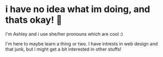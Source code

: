# i have no idea what im doing, and thats okay! 💖

I'm Ashley and i use she/her pronouns which are cool :)

I'm here to maybe learn a thing or two. I have intrests in web design and that junk, but i might get a bit interested in other stuffs!

<!---
QuirkyFennec/QuirkyFennec is a ✨ special ✨ repository because its `README.md` (this file) appears on your GitHub profile.
You can click the Preview link to take a look at your changes.
--->
